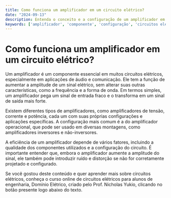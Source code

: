 ```yaml
---
title: Como funciona um amplificador em um circuito elétrico?
date: "2024-09-13"
description: Entenda o conceito e a configuração de um amplificador em circuitos elétricos.
keywords: ['amplificador', 'componente', 'configuração', 'circuitos elétricos']
---
```


# Como funciona um amplificador em um circuito elétrico?

Um amplificador é um componente essencial em muitos circuitos elétricos, especialmente em aplicações de áudio e comunicação. Ele tem a função de aumentar a amplitude de um sinal elétrico, sem alterar suas outras características, como a frequência e a forma de onda. Em termos simples, um amplificador pega um sinal de entrada fraco e o transforma em um sinal de saída mais forte.

Existem diferentes tipos de amplificadores, como amplificadores de tensão, corrente e potência, cada um com suas próprias configurações e aplicações específicas. A configuração mais comum é a do amplificador operacional, que pode ser usado em diversas montagens, como amplificadores inversores e não-inversores.

A eficiência de um amplificador depende de vários fatores, incluindo a qualidade dos componentes utilizados e a configuração do circuito. É importante entender que, embora o amplificador aumente a amplitude do sinal, ele também pode introduzir ruído e distorção se não for corretamente projetado e configurado.

Se você gostou deste conteúdo e quer aprender mais sobre circuitos elétricos, conheça o curso online de circuitos elétricos para alunos de engenharia, Domínio Elétrico, criado pelo Prof. Nicholas Yukio, clicando no botão presente logo abaixo do texto.